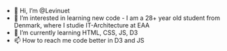 - 👋 Hi, I’m @Levinuet
- 👀 I’m interested in learning new code - I am a 28+ year old student from Denmark, where I studie IT-Architecture at EAA
- 🌱 I’m currently learning HTML, CSS, JS, D3
- 📫 How to reach me code better in D3 and JS
